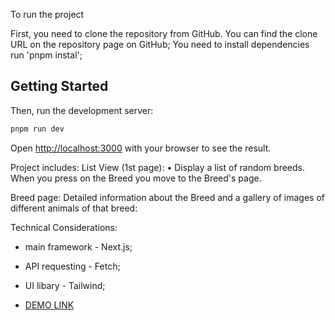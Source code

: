 
To run the project

First, you need to clone the repository from GitHub. You can find the clone URL on the repository page on GitHub;
You need to install dependencies run 'pnpm instal';
## Getting Started

Then, run the development server:

```bash
pnpm run dev
```
Open [http://localhost:3000](http://localhost:3000) with your browser to see the result.

Project includes:
List View (1st page): • Display a list of random breeds. When you press on the Breed you move to the Breed's page.

Breed page:
Detailed information about the Breed and a gallery of images of different animals of that breed:

 Technical Considerations: 
  - main framework - Next.js;
  - API requesting - Fetch;
  - UI libary - Tailwind;

- [DEMO LINK](https://starnavi-starwars-task.vercel.app/) 
  
